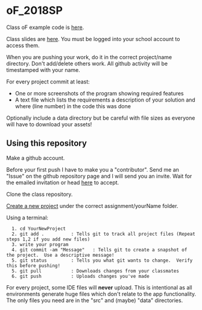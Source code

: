 # oF_2018SP

Class oF example code is [here](https://github.com/wolfm2/oF_Examples).

Class slides are [here](https://drive.google.com/drive/folders/1a5XLCCIaZmdTavGbogB_-p-dzR81Ieeb?usp=sharing).
 You must be logged into your school account to access them.

When you are pushing your work, do it in the correct project/name directory.  Don't add/delete others work.  All github activity will be timestamped with your name.

For every project commit at least:

  * One or more screenshots of the program showing required features
  * A text file which lists the requirements a description of your solution and where (line number) in the code this was done
  
Optionally include a data directory but be careful with file sizes as everyone will have to download your assets!


## Using this repository

Make a github account.

Before your first push I have to make you a "contributor".  Send me an "Issue" on the github repository page and I will send you an invite.  Wait for the emailed invitation or head [here](https://github.com/wolfm2/oF_2018SP/invitations) to accept.

Clone the class repository.

[Create a new project](http://openframeworks.cc/learning/01_basics/create_a_new_project/) under the correct assignment/yourName folder.

Using a terminal:

```
  1. cd YourNewProject
  2. git add .			: Tells git to track all project files (Repeat steps 1,2 if you add new files)
  3. write your program	
  4. git commit -am "Message"	: Tells git to create a snapshot of the project.  Use a descriptive message!
  5. git status			: Tells you what git wants to change.  Verify this before pushing!
  5. git pull			: Downloads changes from your classmates
  6. git push			: Uploads changes you've made
```
For every project, some IDE files will **never** upload.  This is intentional as all environments generate huge files which don't relate to the app functionality.  The only files you need are in the "src" and (maybe) "data" directories.
